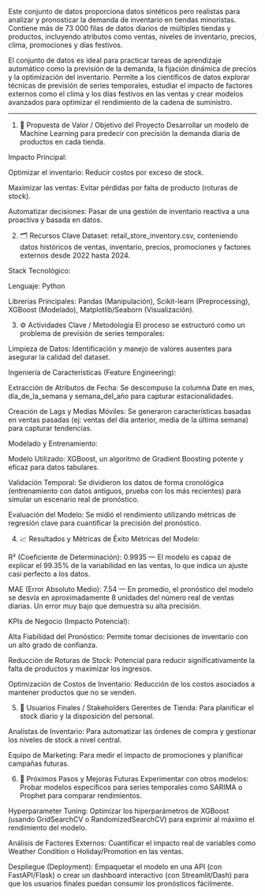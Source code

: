Este conjunto de datos proporciona datos sintéticos pero realistas para analizar y pronosticar la demanda de inventario en tiendas minoristas. Contiene más de 73 000 filas de datos diarios de múltiples tiendas y productos, incluyendo atributos como ventas, niveles de inventario, precios, clima, promociones y días festivos.

El conjunto de datos es ideal para practicar tareas de aprendizaje automático como la previsión de la demanda, la fijación dinámica de precios y la optimización del inventario. Permite a los científicos de datos explorar técnicas de previsión de series temporales, estudiar el impacto de factores externos como el clima y los días festivos en las ventas y crear modelos avanzados para optimizar el rendimiento de la cadena de suministro.

-----------------------------------------------------------

1. 🎯 Propuesta de Valor / Objetivo del Proyecto
Desarrollar un modelo de Machine Learning para predecir con precisión la demanda diaria de productos en cada tienda.

Impacto Principal:

Optimizar el inventario: Reducir costos por exceso de stock.

Maximizar las ventas: Evitar pérdidas por falta de producto (roturas de stock).

Automatizar decisiones: Pasar de una gestión de inventario reactiva a una proactiva y basada en datos.

2. 🗂️ Recursos Clave
Dataset: retail_store_inventory.csv, conteniendo datos históricos de ventas, inventario, precios, promociones y factores externos desde 2022 hasta 2024.

Stack Tecnológico:

Lenguaje: Python

Librerías Principales: Pandas (Manipulación), Scikit-learn (Preprocessing), XGBoost (Modelado), Matplotlib/Seaborn (Visualización).

3. ⚙️ Actividades Clave / Metodología
El proceso se estructuró como un problema de previsión de series temporales:

Limpieza de Datos: Identificación y manejo de valores ausentes para asegurar la calidad del dataset.

Ingeniería de Características (Feature Engineering):

Extracción de Atributos de Fecha: Se descompuso la columna Date en mes, día_de_la_semana y semana_del_año para capturar estacionalidades.

Creación de Lags y Medias Móviles: Se generaron características basadas en ventas pasadas (ej: ventas del día anterior, media de la última semana) para capturar tendencias.

Modelado y Entrenamiento:

Modelo Utilizado: XGBoost, un algoritmo de Gradient Boosting potente y eficaz para datos tabulares.

Validación Temporal: Se dividieron los datos de forma cronológica (entrenamiento con datos antiguos, prueba con los más recientes) para simular un escenario real de pronóstico.

Evaluación del Modelo: Se midió el rendimiento utilizando métricas de regresión clave para cuantificar la precisión del pronóstico.

4. 📈 Resultados y Métricas de Éxito
Métricas del Modelo:

R² (Coeficiente de Determinación): 0.9935 — El modelo es capaz de explicar el 99.35% de la variabilidad en las ventas, lo que indica un ajuste casi perfecto a los datos.

MAE (Error Absoluto Medio): 7.54 — En promedio, el pronóstico del modelo se desvía en aproximadamente 8 unidades del número real de ventas diarias. Un error muy bajo que demuestra su alta precisión.

KPIs de Negocio (Impacto Potencial):

Alta Fiabilidad del Pronóstico: Permite tomar decisiones de inventario con un alto grado de confianza.

Reducción de Roturas de Stock: Potencial para reducir significativamente la falta de productos y maximizar los ingresos.

Optimización de Costos de Inventario: Reducción de los costos asociados a mantener productos que no se venden.

5. 👥 Usuarios Finales / Stakeholders
Gerentes de Tienda: Para planificar el stock diario y la disposición del personal.

Analistas de Inventario: Para automatizar las órdenes de compra y gestionar los niveles de stock a nivel central.

Equipo de Marketing: Para medir el impacto de promociones y planificar campañas futuras.

6. 🚀 Próximos Pasos y Mejoras Futuras
Experimentar con otros modelos: Probar modelos específicos para series temporales como SARIMA o Prophet para comparar rendimientos.

Hyperparameter Tuning: Optimizar los hiperparámetros de XGBoost (usando GridSearchCV o RandomizedSearchCV) para exprimir al máximo el rendimiento del modelo.

Análisis de Factores Externos: Cuantificar el impacto real de variables como Weather Condition o Holiday/Promotion en las ventas.

Despliegue (Deployment): Empaquetar el modelo en una API (con FastAPI/Flask) o crear un dashboard interactivo (con Streamlit/Dash) para que los usuarios finales puedan consumir los pronósticos fácilmente.
